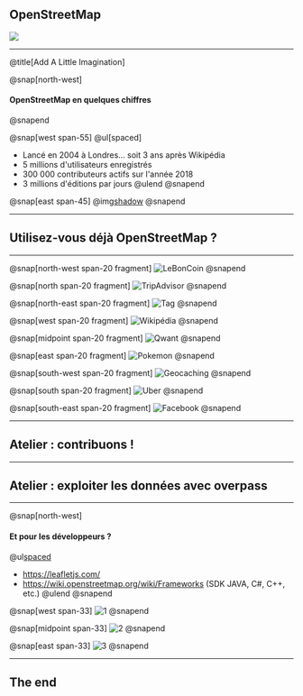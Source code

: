 ## OpenStreetMap

![](https://upload.wikimedia.org/wikipedia/commons/thumb/b/b0/Openstreetmap_logo.svg/240px-Openstreetmap_logo.svg.png)

---
@title[Add A Little Imagination]

@snap[north-west]
#### OpenStreetMap en quelques chiffres
@snapend

@snap[west span-55]
@ul[spaced]
- Lancé en 2004 à Londres... soit 3 ans après Wikipédia
- 5 millions d'utilisateurs enregistrés
- 300 000 contributeurs actifs sur l'année 2018
- 3 millions d'éditions par jours
@ulend
@snapend

@snap[east span-45]
@img[shadow](https://wiki.openstreetmap.org/w/images/thumb/7/79/Osmdbstats1_users.png/800px-Osmdbstats1_users.png)
@snapend

---

## Utilisez-vous déjà OpenStreetMap ?

---

@snap[north-west span-20 fragment]
![LeBonCoin](https://images.ladepeche.fr/api/v1/images/view/5c347c683e45461295307965/full/image.jpg)
@snapend

@snap[north span-20 fragment]
![TripAdvisor](http://www.boca-toulouse.fr/wp-content/uploads/2016/11/logo-tripadvisor.png)
@snapend

@snap[north-east span-20 fragment]
![Tag](https://upload.wikimedia.org/wikipedia/commons/thumb/6/62/Logo_M%C3%A9tromobilit%C3%A9.png/240px-Logo_M%C3%A9tromobilit%C3%A9.png)
@snapend

@snap[west span-20 fragment]
![Wikipédia](https://upload.wikimedia.org/wikipedia/commons/thumb/8/80/Wikipedia-logo-v2.svg/200px-Wikipedia-logo-v2.svg.png)
@snapend

@snap[midpoint span-20 fragment]
![Qwant](https://upload.wikimedia.org/wikipedia/fr/b/b8/Logo_Qwant_Maps.png)
@snapend

@snap[east span-20 fragment]
![Pokemon](https://upload.wikimedia.org/wikipedia/fr/7/75/Pok%C3%A9mon_Go_Logo.png)
@snapend

@snap[south-west span-20 fragment]
![Geocaching](http://img.over-blog-kiwi.com/2/16/58/04/20180507/ob_9dc3ae_logo-geocaching-emerald.png)
@snapend

@snap[south span-20 fragment]
![Uber](https://upload.wikimedia.org/wikipedia/commons/c/cc/Uber_logo_2018.png)
@snapend

@snap[south-east span-20 fragment]
![Facebook](https://upload.wikimedia.org/wikipedia/commons/thumb/c/cd/Facebook_logo_%28square%29.png/240px-Facebook_logo_%28square%29.png)
@snapend

---

## Atelier : contribuons !

---

## Atelier : exploiter les données avec overpass

---

@snap[north-west]
#### Et pour les développeurs ?
@ul[spaced](false)
- https://leafletjs.com/
- https://wiki.openstreetmap.org/wiki/Frameworks (SDK JAVA, C#, C++, etc.)
@ulend
@snapend

@snap[west span-33]
![1](https://leafletjs.com/examples/quick-start/thumbnail.png)
@snapend

@snap[midpoint span-33]
![2](https://leafletjs.com/examples/choropleth/thumbnail.png)
@snapend

@snap[east span-33]
![3](https://leafletjs.com/examples/mobile/thumbnail.png)
@snapend

---

## The end
